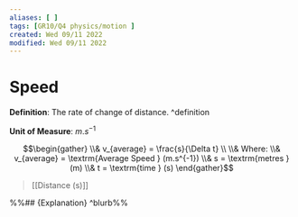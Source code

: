 ```yaml
---
aliases: [ ]
tags: [GR10/Q4 physics/motion ]
created: Wed 09/11 2022
modified: Wed 09/11 2022
---
```

# Speed 
**Definition**: The rate of change of distance. ^definition

**Unit of Measure**: $m.s^{-1}$

$$\begin{gather}
\\& v_{average} = \frac{s}{\Delta t}
\\
\\& Where:
\\& v_{average} = \textrm{Average Speed } (m.s^{-1})
\\& s = \textrm{metres } (m)
\\& t = \textrm{time } (s)
\end{gather}$$
> [[Distance (s)]]


%%## {Explanation}
 ^blurb%%
